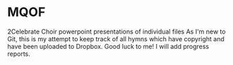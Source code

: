# MQOF
2Celebrate Choir powerpoint presentations of individual files
As I'm new to Git, this is my attempt to keep track of all hymns which have copyright and have been uploaded to Dropbox.
Good luck to me! I will add progress reports.

